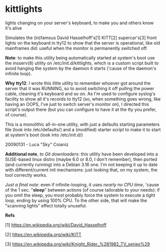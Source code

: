 # kittlights
lights changing on your server's keyboard, to make you and others know it's alive

 Simulates the (in)famous David Hasselhoff's[1] KITT[2] supercar's[3] front
lights on the keyboard in tty12 to show that the server is operational, like
old mainframes did: useful when the monitor is permanently switched off.

**Note**: to make this utility being automatically started at system's boot
      use the insserv(8) utility on /etc/init.d/kittlights, which is a
      custom script built to avoid hanging the system by the daemon it
      starts ('cause of the daemon's infinite loop).

**Why tty12**: I wrote this little utility to remember whoever got around the
      server that it was RUNNING, so to avoid switching it off pulling the
      power cable, cleaning it's keyboard and so on.
       As I'm used to configure syslog's facility to show all it's records
      to tty12 (so, when something goes wrong, like having an OOPS, I've just
      to switch server's monitor on), I directed this script's output there (but
      you can configure to have it at the tty you prefer, of course).

 This is a monolithic all-in-one utility, with just a defaults starting
parameters file (look into /etc/defaults/) and a (modified) starter script
to make it to start at system's boot (look into /etc/init.d/)

20090131 - Luca "Sky" Coianiz

 **Additional note**, *to Git downloaders*: this utility have been developed into a
SUSE-based linux distro (maybe 6.0 or 8.0, I don't remember), then ported (and
currently running) into a Debian 3.16 one.
 I'm not keeping it up to date with different/current init mechanisms: just looking
that, on my system, the tool correctly works.

 *Just a final note*: even if infinite-looping, it uses *nearly no CPU time*, 'cause
of the 1 sec. "**sleep**" between actions (of course tailorable to your needs): if you
omit the sleep, you most probably force the system to execute a *tight loop*, ending
by using 100% CPU. To the other side, that will make the "scanning lights" effect
totally unuseful.

**Refs**

[1] https://en.wikipedia.org/wiki/David_Hasselhoff

[2] https://en.wikipedia.org/wiki/KITT

[3] https://en.wikipedia.org/wiki/Knight_Rider_%281982_TV_series%29
